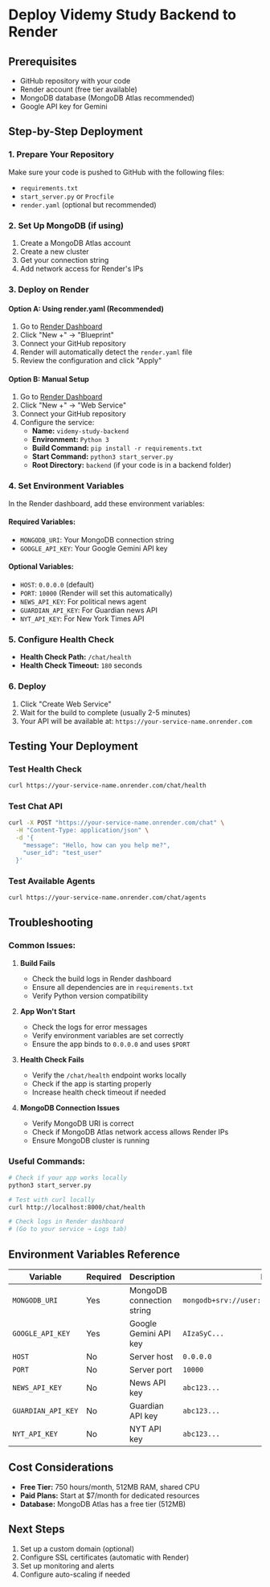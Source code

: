 # Deploy Videmy Study Backend to Render

## Prerequisites
- GitHub repository with your code
- Render account (free tier available)
- MongoDB database (MongoDB Atlas recommended)
- Google API key for Gemini

## Step-by-Step Deployment

### 1. Prepare Your Repository
Make sure your code is pushed to GitHub with the following files:
- `requirements.txt`
- `start_server.py` or `Procfile`
- `render.yaml` (optional but recommended)

### 2. Set Up MongoDB (if using)
1. Create a MongoDB Atlas account
2. Create a new cluster
3. Get your connection string
4. Add network access for Render's IPs

### 3. Deploy on Render

#### Option A: Using render.yaml (Recommended)
1. Go to [Render Dashboard](https://dashboard.render.com/)
2. Click "New +" → "Blueprint"
3. Connect your GitHub repository
4. Render will automatically detect the `render.yaml` file
5. Review the configuration and click "Apply"

#### Option B: Manual Setup
1. Go to [Render Dashboard](https://dashboard.render.com/)
2. Click "New +" → "Web Service"
3. Connect your GitHub repository
4. Configure the service:
   - **Name:** `videmy-study-backend`
   - **Environment:** `Python 3`
   - **Build Command:** `pip install -r requirements.txt`
   - **Start Command:** `python3 start_server.py`
   - **Root Directory:** `backend` (if your code is in a backend folder)

### 4. Set Environment Variables
In the Render dashboard, add these environment variables:

#### Required Variables:
- `MONGODB_URI`: Your MongoDB connection string
- `GOOGLE_API_KEY`: Your Google Gemini API key

#### Optional Variables:
- `HOST`: `0.0.0.0` (default)
- `PORT`: `10000` (Render will set this automatically)
- `NEWS_API_KEY`: For political news agent
- `GUARDIAN_API_KEY`: For Guardian news API
- `NYT_API_KEY`: For New York Times API

### 5. Configure Health Check
- **Health Check Path:** `/chat/health`
- **Health Check Timeout:** `180` seconds

### 6. Deploy
1. Click "Create Web Service"
2. Wait for the build to complete (usually 2-5 minutes)
3. Your API will be available at: `https://your-service-name.onrender.com`

## Testing Your Deployment

### Test Health Check
```bash
curl https://your-service-name.onrender.com/chat/health
```

### Test Chat API
```bash
curl -X POST "https://your-service-name.onrender.com/chat" \
  -H "Content-Type: application/json" \
  -d '{
    "message": "Hello, how can you help me?",
    "user_id": "test_user"
  }'
```

### Test Available Agents
```bash
curl https://your-service-name.onrender.com/chat/agents
```

## Troubleshooting

### Common Issues:

1. **Build Fails**
   - Check the build logs in Render dashboard
   - Ensure all dependencies are in `requirements.txt`
   - Verify Python version compatibility

2. **App Won't Start**
   - Check the logs for error messages
   - Verify environment variables are set correctly
   - Ensure the app binds to `0.0.0.0` and uses `$PORT`

3. **Health Check Fails**
   - Verify the `/chat/health` endpoint works locally
   - Check if the app is starting properly
   - Increase health check timeout if needed

4. **MongoDB Connection Issues**
   - Verify MongoDB URI is correct
   - Check if MongoDB Atlas network access allows Render IPs
   - Ensure MongoDB cluster is running

### Useful Commands:
```bash
# Check if your app works locally
python3 start_server.py

# Test with curl locally
curl http://localhost:8000/chat/health

# Check logs in Render dashboard
# (Go to your service → Logs tab)
```

## Environment Variables Reference

| Variable | Required | Description | Example |
|----------|----------|-------------|---------|
| `MONGODB_URI` | Yes | MongoDB connection string | `mongodb+srv://user:pass@cluster.mongodb.net/db` |
| `GOOGLE_API_KEY` | Yes | Google Gemini API key | `AIzaSyC...` |
| `HOST` | No | Server host | `0.0.0.0` |
| `PORT` | No | Server port | `10000` |
| `NEWS_API_KEY` | No | News API key | `abc123...` |
| `GUARDIAN_API_KEY` | No | Guardian API key | `abc123...` |
| `NYT_API_KEY` | No | NYT API key | `abc123...` |

## Cost Considerations

- **Free Tier:** 750 hours/month, 512MB RAM, shared CPU
- **Paid Plans:** Start at $7/month for dedicated resources
- **Database:** MongoDB Atlas has a free tier (512MB)

## Next Steps

1. Set up a custom domain (optional)
2. Configure SSL certificates (automatic with Render)
3. Set up monitoring and alerts
4. Configure auto-scaling if needed 